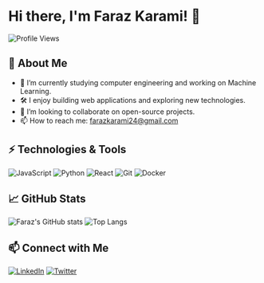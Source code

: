 # Hi there, I'm Faraz Karami! 👋

![Profile Views](https://komarev.com/ghpvc/?username=FarazKarami&color=blue)

## 🚀 About Me

- 🌱 I’m currently studying computer engineering and working on Machine Learning.
- 🛠️ I enjoy building web applications and exploring new technologies.
- 👯 I’m looking to collaborate on open-source projects.
- 📫 How to reach me: [farazkarami24@gmail.com](mailto:farazkarami24@gmail.com)

## ⚡ Technologies & Tools

![JavaScript](https://img.shields.io/badge/-JavaScript-333333?style=flat&logo=javascript)
![Python](https://img.shields.io/badge/-Python-333333?style=flat&logo=python)
![React](https://img.shields.io/badge/-React-333333?style=flat&logo=react)
![Git](https://img.shields.io/badge/-Git-333333?style=flat&logo=git)
![Docker](https://img.shields.io/badge/-Docker-333333?style=flat&logo=docker)

## 📈 GitHub Stats

![Faraz's GitHub stats](https://github-readme-stats.vercel.app/api?username=FarazKarami&show_icons=true&theme=radical)
![Top Langs](https://github-readme-stats.vercel.app/api/top-langs/?username=FarazKarami&layout=compact&theme=radical)

## 📫 Connect with Me

[![LinkedIn](https://img.shields.io/badge/LinkedIn-0077B5?style=flat&logo=linkedin&logoColor=white)](https://www.linkedin.com/in/farazkarami)
[![Twitter](https://img.shields.io/badge/Twitter-1DA1F2?style=flat&logo=twitter&logoColor=white)](https://twitter.com/farazkarami)
